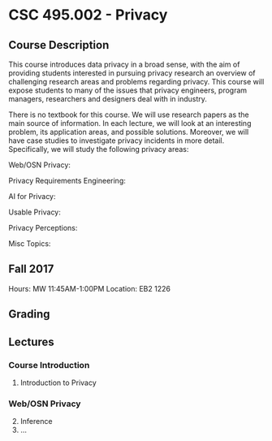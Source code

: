 # CSC 495.002 - Privacy

## Course Description

This course introduces data privacy in a broad sense, with the aim of providing students interested in pursuing privacy research an overview of challenging research areas and problems regarding privacy. This course will expose students to many of the issues that privacy engineers, program managers, researchers and designers deal with in industry.

There is no textbook for this course. We will use research papers as the main source of information. In each lecture, we will look at an interesting problem, its application areas, and possible solutions. Moreover, we will have case studies to investigate privacy incidents in more detail. Specifically, we will study the following privacy areas:

Web/OSN Privacy:

Privacy Requirements Engineering:

AI for Privacy:

Usable Privacy:

Privacy Perceptions:

Misc Topics:

## Fall 2017

Hours: MW 11:45AM-1:00PM
Location: EB2 1226

## Grading

## Lectures

### Course Introduction
1. Introduction to Privacy

### Web/OSN Privacy
2. Inference
3. ...
